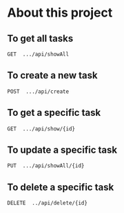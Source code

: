 
# About this project


## To get all tasks
````
GET  .../api/showAll
````

## To create a new task
````
POST  .../api/create
````

## To get a specific task
````
GET  .../api/show/{id}
````
## To update a specific task
````
PUT  .../api/showAll/{id}
````
## To delete a specific task
````
DELETE  ../api/delete/{id}
````
